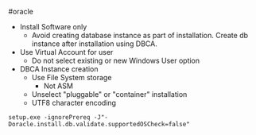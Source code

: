 #oracle 

- Install Software only
	- Avoid creating database instance as part of installation. Create db instance after installation using DBCA.
- Use Virtual Account for user
	- Do not select existing or new Windows User option
- DBCA Instance creation
	- Use File System storage
		- Not ASM
	- Unselect "pluggable" or "container" installation
	- UTF8 character encoding

```
setup.exe -ignorePrereq -J"-Doracle.install.db.validate.supportedOSCheck=false"
```
